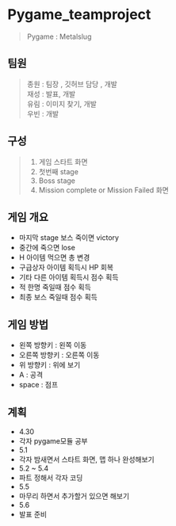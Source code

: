 # Pygame_teamproject
> Pygame : Metalslug

## 팀원
> 종원 : 팀장 , 깃허브 담당 , 개발 <br>
> 재성 : 발표, 개발 <br>
> 유림 : 이미지 찾기, 개발 <br>
> 우빈 : 개발 <br>

## 구성
> 1. 게임 스타트 화면
> 2. 첫번째 stage
> 3. Boss stage
> 4. Mission complete or Mission Failed 화면 

## 게임 개요
* 마지막 stage 보스 죽이면 victory 
* 중간에 죽으면 lose 
* H 아이템 먹으면 총 변경
* 구급상자 아이템 획득시 HP 회복
* 기타 다른 아이템 획득시 점수 획득
* 적 한명 죽일때 점수 획득
* 최종 보스 죽일때 점수 획득

## 게임 방법
* 왼쪽 방향키 : 왼쪽 이동 
* 오른쪽 방향키 : 오른쪽 이동 
* 위 방향키 : 위에 보기 
* A : 공격 
* space : 점프

## 계획
* 4.30
* 각자 pygame모듈 공부 
* 5.1 
* 각자 밤새면서 스타트 화면, 맵 하나 완성해보기
* 5.2 ~ 5.4
* 파트 정해서 각자 코딩 
* 5.5
* 마무리 하면서 추가할거 있으면 해보기
* 5.6
* 발표 준비


